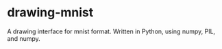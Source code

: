 # drawing-mnist
A drawing interface for mnist format. Written in Python, using numpy, PIL, and numpy.
